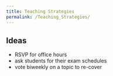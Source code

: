 ```yaml
---
title: Teaching Strategies
permalink: /Teaching_Strategies/
---
```


Ideas
-----

-   RSVP for office hours
-   ask students for their exam schedules
-   vote biweekly on a topic to re-cover
